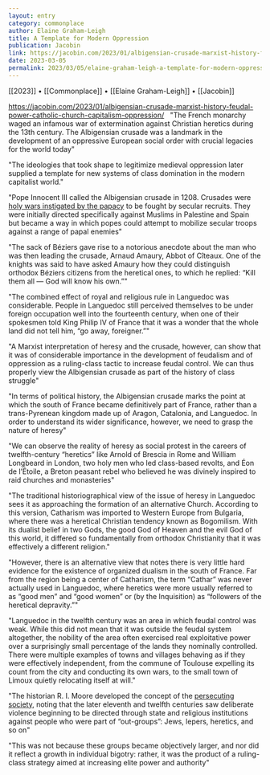 ```yaml
---
layout: entry
category: commonplace
author: Elaine Graham-Leigh
title: A Template for Modern Oppression
publication: Jacobin
link: https://jacobin.com/2023/01/albigensian-crusade-marxist-history-feudal-power-catholic-church-capitalism-oppression/
date: 2023-03-05
permalink: 2023/03/05/elaine-graham-leigh-a-template-for-modern-oppression
---
```


[[2023]] • [[Commonplace]] • [[Elaine Graham-Leigh]] • [[Jacobin]]

https://jacobin.com/2023/01/albigensian-crusade-marxist-history-feudal-power-catholic-church-capitalism-oppression/
 
"The French monarchy waged an infamous war of extermination against Christian heretics during the 13th century. The Albigensian crusade was a landmark in the development of an oppressive European social order with crucial legacies for the world today"

"The ideologies that took shape to legitimize medieval oppression later supplied a template for new systems of class domination in the modern capitalist world."

"Pope Innocent III called the Albigensian crusade in 1208. Crusades were [holy wars instigated by the papacy](https://jacobin.com/2022/10/marxism-crusades-classes-history-peasants-knights) to be fought by secular recruits. They were initially directed specifically against Muslims in Palestine and Spain but became a way in which popes could attempt to mobilize secular troops against a range of papal enemies"

"The sack of Béziers gave rise to a notorious anecdote about the man who was then leading the crusade, Arnaud Amaury, Abbot of Cîteaux. One of the knights was said to have asked Amaury how they could distinguish orthodox Béziers citizens from the heretical ones, to which he replied: “Kill them all — God will know his own.”"

"The combined effect of royal and religious rule in Languedoc was considerable. People in Languedoc still perceived themselves to be under foreign occupation well into the fourteenth century, when one of their spokesmen told King Philip IV of France that it was a wonder that the whole land did not tell him, “go away, foreigner.”"

"A Marxist interpretation of heresy and the crusade, however, can show that it was of considerable importance in the development of feudalism and of oppression as a ruling-class tactic to increase feudal control. We can thus properly view the Albigensian crusade as part of the history of class struggle"

"In terms of political history, the Albigensian crusade marks the point at which the south of France became definitively part of France, rather than a trans-Pyrenean kingdom made up of Aragon, Catalonia, and Languedoc. In order to understand its wider significance, however, we need to grasp the nature of heresy"

"We can observe the reality of heresy as social protest in the careers of twelfth-century “heretics” like Arnold of Brescia in Rome and William Longbeard in London, two holy men who led class-based revolts, and Éon de l’Étoile, a Breton peasant rebel who believed he was divinely inspired to raid churches and monasteries"

"The traditional historiographical view of the issue of heresy in Languedoc sees it as approaching the formation of an alternative Church. According to this version, Catharism was imported to Western Europe from Bulgaria, where there was a heretical Christian tendency known as Bogomilism. With its dualist belief in two Gods, the good God of Heaven and the evil God of this world, it differed so fundamentally from orthodox Christianity that it was effectively a different religion."

"However, there is an alternative view that notes there is very little hard evidence for the existence of organized dualism in the south of France. Far from the region being a center of Catharism, the term “Cathar” was never actually used in Languedoc, where heretics were more usually referred to as “good men” and “good women” or (by the Inquisition) as “followers of the heretical depravity.”"

"Languedoc in the twelfth century was an area in which feudal control was weak. While this did not mean that it was outside the feudal system altogether, the nobility of the area often exercised real exploitative power over a surprisingly small percentage of the lands they nominally controlled. There were multiple examples of towns and villages behaving as if they were effectively independent, from the commune of Toulouse expelling its count from the city and conducting its own wars, to the small town of Limoux quietly relocating itself at will."

"The historian R. I. Moore developed the concept of the [persecuting society](https://www.wiley.com/en-ie/The+Formation+of+a+Persecuting+Society:+Authority+and+Deviance+in+Western+Europe+950+1250,+2nd+Edition-p-9781405129640), noting that the later eleventh and twelfth centuries saw deliberate violence beginning to be directed through state and religious institutions against people who were part of “out-groups”: Jews, lepers, heretics, and so on"

"This was not because these groups became objectively larger, and nor did it reflect a growth in individual bigotry: rather, it was the product of a ruling-class strategy aimed at increasing elite power and authority"

